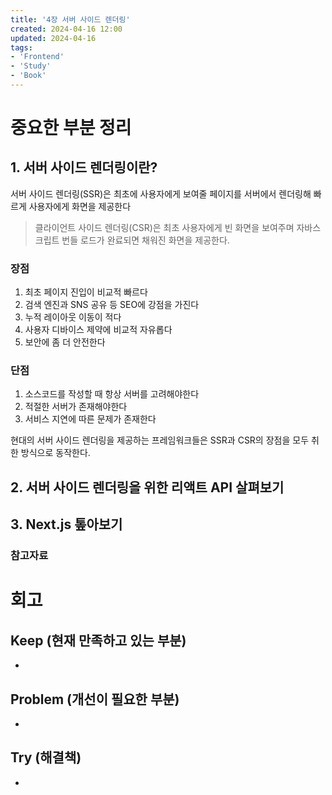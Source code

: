 ```yaml
---
title: '4장 서버 사이드 렌더링'
created: 2024-04-16 12:00
updated: 2024-04-16
tags:
- 'Frontend'
- 'Study'
- 'Book'
---
```


# 중요한 부분 정리

## 1. 서버 사이드 렌더링이란?

서버 사이드 렌더링(SSR)은 최초에 사용자에게 보여줄 페이지를 서버에서 렌더링해 빠르게 사용자에게 화면을 제공한다

> 클라이언트 사이드 렌더링(CSR)은 최초 사용자에게 빈 화면을 보여주며 자바스크립트 번들 로드가 완료되면 채워진 화면을 제공한다.

### 장점

1. 최초 페이지 진입이 비교적 빠르다
2. 검색 엔진과 SNS 공유 등 SEO에 강점을 가진다
3. 누적 레이아웃 이동이 적다
4. 사용자 디바이스 제약에 비교적 자유롭다
5. 보안에 좀 더 안전한다

### 단점

1. 소스코드를 작성할 때 항상 서버를 고려해야한다
2. 적절한 서버가 존재해야한다
3. 서비스 지연에 따른 문제가 존재한다

현대의 서버 사이드 렌더링을 제공하는 프레임워크들은 SSR과 CSR의 장점을 모두 취한 방식으로 동작한다.

## 2. 서버 사이드 렌더링을 위한 리액트 API 살펴보기

## 3. Next.js 톺아보기

### 참고자료



# 회고

## Keep (현재 만족하고 있는 부분)

-

## Problem (개선이 필요한 부분)

-

## Try (해결책)

- 
